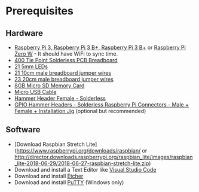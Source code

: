 # Prerequisites

## Hardware

* [Raspberry Pi 3, Raspberry Pi 3 B+, Raspberry Pi 3 B+](https://www.adafruit.com/product/3055) or [Raspberry Pi Zero W](https://www.adafruit.com/product/3400) - It should have WiFi to sync time.
* [400 Tie Point Solderless PCB Breadboard](https://www.aliexpress.com/item/Free-Shipping-400-Tie-Point-Interlocking-Solderless-Breadboard-for-ATMEGA-PIC-400-Tie-Point-Solderless-Breadboard/32456722581.html?spm=a2g0s.9042311.0.0.45bb4c4dDZF8ht)
* [21 5mm LEDs](https://www.aliexpress.com/item/100pcs-5mm-LED-diode-Light-Assorted-Kit-DIY-LEDs-Set-White-Yellow-Red-Green-Blue-free/32323764461.html?spm=a2g0s.9042311.0.0.45bb4c4dDZF8ht)
* [21 10cm male breadboard jumper wires](https://www.aliexpress.com/item/Top-Quality-100pcs-1P-10CM-breadboard-jumper-wires-male-to-male-computer-wires-dupont-cable-jumper/32910299932.html?spm=a2g0s.9042311.0.0.60544c4djAvJZy)
* [23 20cm male breadboard jumper wires](https://www.aliexpress.com/item/Free-shipping-Drop-shipping-New-100pcs-New-Random-Color-1p-to-1p-18cm-male-to-male/1726192986.html?spm=a2g0s.9042311.0.0.60544c4djAvJZy)
* [8GB Micro SD Memory Card](https://www.aliexpress.com/item/New-design-Gold-Micro-SD-card-memory-cards-tf-card-4GB-8GB-16GB-32GB-64GB-real/32793083356.html?spm=a2g0s.9042311.0.0.45bb4c4dDZF8ht)
* [Micro USB Cable](https://www.aliexpress.com/item/CHOETECH-Micro-USB-2-0-Cable-5V-2-4A-1M-A-Male-To-Micro-B-Male/32688105310.html?spm=a2g0s.9042311.0.0.45bb4c4dDZF8ht)
* [Hammer Header Female - Solderless](https://www.adafruit.com/product/3663)
* [GPIO Hammer Headers - Solderless Raspberry Pi Connectors - Male + Female + Installation Jig](https://www.adafruit.com/product/3413) (optional but recommended)

## Software

* [Download Raspbian Stretch Lite](https://www.raspberrypi.org/downloads/raspbian/ or http://director.downloads.raspberrypi.org/raspbian_lite/images/raspbian_lite-2018-06-29/2018-06-27-raspbian-stretch-lite.zip)
* Download and install a Text Editor like [Visual Studio Code](https://code.visualstudio.com)
* Download and install [Etcher](https://etcher.io)
* Download and install [PuTTY](https://www.putty.org/) (Windows only)